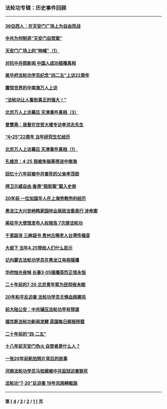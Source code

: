 ### 法轮功专辑：历史事件回顾
---
#### [36位西人：在天安门广场上为自由而战](../../pages/nf5793/n13390029.md?02030430) 
#### [中共为何制造“天安门自焚案”](../../pages/nf5793/n13183270.md?02030430) 
#### [天安门广场上的“呐喊”（1）](../../pages/nf5793/n13105277.md?02030430) 
#### [对抗中共假新闻 中国人成功插播真相](../../pages/nf5793/n12910618.md?02030430) 
#### [美华府法轮功学员纪念“四二五”上访22周年](../../pages/nf5793/n12904445.md?02030430) 
#### [震惊世界的中南海万人上访](../../pages/nf5793/n12903976.md?02030430) 
#### [“法轮功让人看到真正的强大！”](../../pages/nf5793/n12903195.md?02030430) 
#### [北京万人上访幕后 天津事件真相（3）](../../pages/nf5793/n12902807.md?02030430) 
#### [曾慧燕：我曾在世贸大楼专访李洪志先生](../../pages/nf5793/n12898729.md?02030430) 
#### [“4•25”22周年 当年研究生忆经历](../../pages/nf5793/n12894152.md?02030430) 
#### [北京万人上访幕后 天津事件真相（1）](../../pages/nf5793/n12885174.md?02030430) 
#### [孔维京：4·25 我被朱镕基带进中南海](../../pages/nf5793/n12864987.md?02030430) 
#### [回忆十六年前被中共害死的父亲李茂勋](../../pages/nf5793/n12880270.md?02030430) 
#### [捍卫示威自由 香港“阻街案”载入史册](../../pages/nf5793/n12811245.md?02030430) 
#### [20年前 一位加国华人在上海劳教所的经历](../../pages/nf5793/n12707932.md?02030430) 
#### [黑龙江大兴安岭韩家园林业局政法委恶行 涉命案](../../pages/nf5793/n12622815.md?02030430) 
#### [美驻华大使馆发布人权报告 7次提法轮功](../../pages/nf5793/n12520541.md?02030430) 
#### [千里跋涉 三麻袋书 贵州古稀老人台湾传福音](../../pages/nf5793/n12198750.md?02030430) 
#### [大疫下 当年4.25带给人们什么启示](../../pages/nf5793/n12058565.md?02030430) 
#### [记内蒙古法轮功学员在黑龙江电视插播](../../pages/nf5793/n11699194.md?02030430) 
#### [华府烛光夜悼 长春3·05插播英烈正信永恒](../../pages/nf5793/n11397432.md?02030430) 
#### [二十年前的7·20 北京青年郭为民彻夜未眠](../../pages/nf5793/n11354195.md?02030430) 
#### [20年和平反迫害 法轮功学员无惧血雨腥风](../../pages/nf5793/n11348279.md?02030430) 
#### [前大陆公安：中共镇压法轮功早有预谋](../../pages/nf5793/n11352168.md?02030430) 
#### [福克斯法轮功新闻发酵  英国每日邮报转载](../../pages/nf5793/n11285952.md?02030430) 
#### [二十年前的“四·二五”](../../pages/nf5793/n11207639.md?02030430) 
#### [十八年前天安门伪火 自焚者是什么人？](../../pages/nf5793/n10996556.md?02030430) 
#### [一张20年前航拍照片背后的故事](../../pages/nf5793/n10693797.md?02030430) 
#### [河南法轮功学员马桂娥被中共监狱迫害致死](../../pages/nf5793/n10684974.md?02030430) 
#### [法轮功“7‧20”反迫害 19年风雨崎岖路](../../pages/nf5793/n10570834.md?02030430) 

---
#### 第 [ [4](./4.md?02030430) / [3](./3.md?02030430) / [2](./2.md?02030430) / [1](./1.md?02030430) ] 页
